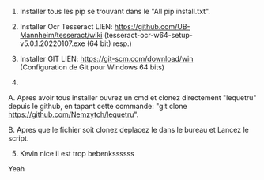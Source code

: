 

1. Installer tous les pip se trouvant dans le "All pip install.txt".


2. Installer Ocr Tesseract     LIEN: https://github.com/UB-Mannheim/tesseract/wiki
                                    (tesseract-ocr-w64-setup-v5.0.1.20220107.exe (64 bit) resp.)

3. Installer GIT               LIEN: https://git-scm.com/download/win                
                                    (Configuration de Git pour Windows 64 bits)


4. 

A.      Apres avoir tous installer ouvrez un cmd et clonez directement "lequetru" depuis le github,
        en tapant cette commande: "git clone https://github.com/Nemzytch/lequetru".

B.      Apres que le fichier soit clonez deplacez le dans le bureau et Lancez le script.


5. Kevin nice il est trop bebenkssssss

Yeah

